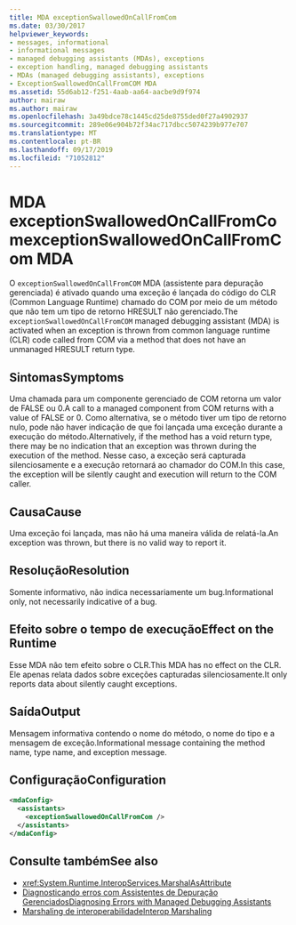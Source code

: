 ```yaml
---
title: MDA exceptionSwallowedOnCallFromCom
ms.date: 03/30/2017
helpviewer_keywords:
- messages, informational
- informational messages
- managed debugging assistants (MDAs), exceptions
- exception handling, managed debugging assistants
- MDAs (managed debugging assistants), exceptions
- ExceptionSwallowedOnCallFromCOM MDA
ms.assetid: 55d6ab12-f251-4aab-aa64-aacbe9d9f974
author: mairaw
ms.author: mairaw
ms.openlocfilehash: 3a49bdce78c1445cd25de8755ded0f27a4902937
ms.sourcegitcommit: 289e06e904b72f34ac717dbcc5074239b977e707
ms.translationtype: MT
ms.contentlocale: pt-BR
ms.lasthandoff: 09/17/2019
ms.locfileid: "71052812"
---
```

# <a name="exceptionswallowedoncallfromcom-mda"></a><span data-ttu-id="92109-102">MDA exceptionSwallowedOnCallFromCom</span><span class="sxs-lookup"><span data-stu-id="92109-102">exceptionSwallowedOnCallFromCom MDA</span></span>
<span data-ttu-id="92109-103">O `exceptionSwallowedOnCallFromCOM` MDA (assistente para depuração gerenciada) é ativado quando uma exceção é lançada do código do CLR (Common Language Runtime) chamado do COM por meio de um método que não tem um tipo de retorno HRESULT não gerenciado.</span><span class="sxs-lookup"><span data-stu-id="92109-103">The `exceptionSwallowedOnCallFromCOM` managed debugging assistant (MDA) is activated when an exception is thrown from common language runtime (CLR) code called from COM via a method that does not have an unmanaged HRESULT return type.</span></span>  
  
## <a name="symptoms"></a><span data-ttu-id="92109-104">Sintomas</span><span class="sxs-lookup"><span data-stu-id="92109-104">Symptoms</span></span>  
 <span data-ttu-id="92109-105">Uma chamada para um componente gerenciado de COM retorna um valor de FALSE ou 0.</span><span class="sxs-lookup"><span data-stu-id="92109-105">A call to a managed component from COM returns with a value of FALSE or 0.</span></span> <span data-ttu-id="92109-106">Como alternativa, se o método tiver um tipo de retorno nulo, pode não haver indicação de que foi lançada uma exceção durante a execução do método.</span><span class="sxs-lookup"><span data-stu-id="92109-106">Alternatively, if the method has a void return type, there may be no indication that an exception was thrown during the execution of the method.</span></span> <span data-ttu-id="92109-107">Nesse caso, a exceção será capturada silenciosamente e a execução retornará ao chamador do COM.</span><span class="sxs-lookup"><span data-stu-id="92109-107">In this case, the exception will be silently caught and execution will return to the COM caller.</span></span>  
  
## <a name="cause"></a><span data-ttu-id="92109-108">Causa</span><span class="sxs-lookup"><span data-stu-id="92109-108">Cause</span></span>  
 <span data-ttu-id="92109-109">Uma exceção foi lançada, mas não há uma maneira válida de relatá-la.</span><span class="sxs-lookup"><span data-stu-id="92109-109">An exception was thrown, but there is no valid way to report it.</span></span>  
  
## <a name="resolution"></a><span data-ttu-id="92109-110">Resolução</span><span class="sxs-lookup"><span data-stu-id="92109-110">Resolution</span></span>  
 <span data-ttu-id="92109-111">Somente informativo, não indica necessariamente um bug.</span><span class="sxs-lookup"><span data-stu-id="92109-111">Informational only, not necessarily indicative of a bug.</span></span>  
  
## <a name="effect-on-the-runtime"></a><span data-ttu-id="92109-112">Efeito sobre o tempo de execução</span><span class="sxs-lookup"><span data-stu-id="92109-112">Effect on the Runtime</span></span>  
 <span data-ttu-id="92109-113">Esse MDA não tem efeito sobre o CLR.</span><span class="sxs-lookup"><span data-stu-id="92109-113">This MDA has no effect on the CLR.</span></span> <span data-ttu-id="92109-114">Ele apenas relata dados sobre exceções capturadas silenciosamente.</span><span class="sxs-lookup"><span data-stu-id="92109-114">It only reports data about silently caught exceptions.</span></span>  
  
## <a name="output"></a><span data-ttu-id="92109-115">Saída</span><span class="sxs-lookup"><span data-stu-id="92109-115">Output</span></span>  
 <span data-ttu-id="92109-116">Mensagem informativa contendo o nome do método, o nome do tipo e a mensagem de exceção.</span><span class="sxs-lookup"><span data-stu-id="92109-116">Informational message containing the method name, type name, and exception message.</span></span>  
  
## <a name="configuration"></a><span data-ttu-id="92109-117">Configuração</span><span class="sxs-lookup"><span data-stu-id="92109-117">Configuration</span></span>  
  
```xml  
<mdaConfig>  
  <assistants>  
    <exceptionSwallowedOnCallFromCom />  
  </assistants>  
</mdaConfig>  
```  
  
## <a name="see-also"></a><span data-ttu-id="92109-118">Consulte também</span><span class="sxs-lookup"><span data-stu-id="92109-118">See also</span></span>

- <xref:System.Runtime.InteropServices.MarshalAsAttribute>
- [<span data-ttu-id="92109-119">Diagnosticando erros com Assistentes de Depuração Gerenciados</span><span class="sxs-lookup"><span data-stu-id="92109-119">Diagnosing Errors with Managed Debugging Assistants</span></span>](diagnosing-errors-with-managed-debugging-assistants.md)
- [<span data-ttu-id="92109-120">Marshaling de interoperabilidade</span><span class="sxs-lookup"><span data-stu-id="92109-120">Interop Marshaling</span></span>](../interop/interop-marshaling.md)
